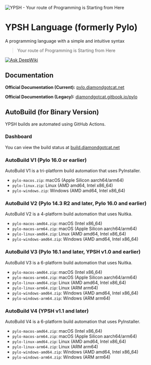 
![YPSH - Your route of Programming is Starting from Here](https://github.com/user-attachments/assets/896b3c7b-917f-40d2-9e47-61c994362546)

# YPSH Language (formerly Pylo)
A programming language with a simple and intuitive syntax
> Your route of Programming is Starting from Here

[![Ask DeepWiki](https://deepwiki.com/badge.svg)](https://deepwiki.com/DiamondGotCat/YPSH)

## Documentation
**Official Documentation (Current):** [pylo.diamondgotcat.net](https://pylo.diamondgotcat.net)

**Official Documentation (Legacy):** [diamondgotcat.gitbook.io/pylo](https://diamondgotcat.gitbook.io/pylo/)

## AutoBuild (for Binary Version)
YPSH builds are automated using GitHub Actions.

### Dashboard
You can view the build status at [build.diamondgotcat.net](https://build.diamondgotcat.net/)

### AutoBuild V1 (Pylo 16.0 or earlier)
AutoBuild V1 is a tri-platform build automation that uses PyInstaller.
- `pylo-macos.zip`: macOS (Apple Silicon aarch64/arm64)
- `pylo-linux.zip`: Linux (AMD amd64, Intel x86_64)
- `pylo-windows.zip`: Windows (AMD amd64, Intel x86_64)

### AutoBuild V2 (Pylo 14.3 R2 and later, Pylo 16.0 and earlier)
AutoBuild V2 is a 4-platform build automation that uses Nuitka.
- `pylo-macos-amd64.zip`: macOS (Intel x86_64)
- `pylo-macos-arm64.zip`: macOS (Apple Silicon aarch64/arm64)
- `pylo-linux-amd64.zip`: Linux (AMD amd64, Intel x86_64)
- `pylo-windows-amd64.zip`: Windows (AMD amd64, Intel x86_64)

### AutoBuild V3 (Pylo 16.1 and later, YPSH v1.0 and earlier)
AutoBuild V3 is a 6-platform build automation that uses Nuitka.
- `pylo-macos-amd64.zip`: macOS (Intel x86_64)
- `pylo-macos-arm64.zip`: macOS (Apple Silicon aarch64/arm64)
- `pylo-linux-amd64.zip`: Linux (AMD amd64, Intel x86_64)
- `pylo-linux-arm64.zip`: Linux (ARM arm64)
- `pylo-windows-amd64.zip`: Windows (AMD amd64, Intel x86_64)
- `pylo-windows-arm64.zip`: Windows (ARM arm64)

### AutoBuild V4 (YPSH v1.1 and later)
AutoBuild V4 is a 6-platform build automation that uses PyInstaller.
- `pylo-macos-amd64.zip`: macOS (Intel x86_64)
- `pylo-macos-arm64.zip`: macOS (Apple Silicon aarch64/arm64)
- `pylo-linux-amd64.zip`: Linux (AMD amd64, Intel x86_64)
- `pylo-linux-arm64.zip`: Linux (ARM arm64)
- `pylo-windows-amd64.zip`: Windows (AMD amd64, Intel x86_64)
- `pylo-windows-arm64.zip`: Windows (ARM arm64)
